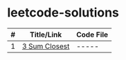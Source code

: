 # leetcode-solutions

| #  | Title/Link | Code File|
|---| ------------- | --------- | 
| 1 | [3 Sum Closest](https://leetcode.com/problems/3sum-closest/) | ----- |
